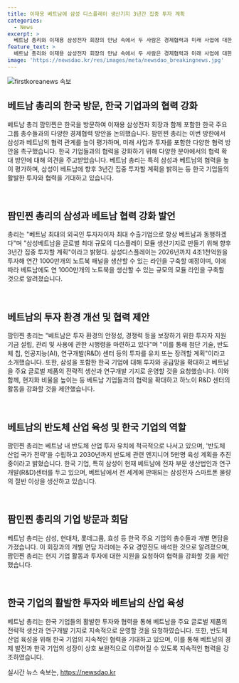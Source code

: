 ```yaml
---
title: 이재용 베트남에 삼성 디스플레이 생산기지 3년간 집중 투자 계획
categories:
  - News
excerpt: >
  베트남 총리와 이재용 삼성전자 회장의 만남 속에서 두 사람은 경제협력과 미래 사업에 대한 논의를 진행했다. 삼성전자는 베트남에 대규모 디스플레이 모듈 생산기지를 구축하고 투자를 확대할 계획이며, 총리는 베트남의 투자 환경을 개선하고 반도체 산업 육성 계획을 소개했다. 또한 삼성전자 외에 현대차와 롯데그룹, 효성 등 다른 그룹도 개별 면담을 통해 협력 방안을 논의했고, 총리는 삼성 반도체 공장 방문과 현대차그룹의 투자와 경영 활동을 높이 평가했다.
feature_text: >
  베트남 총리와 이재용 삼성전자 회장의 만남 속에서 두 사람은 경제협력과 미래 사업에 대한 논의를 진행했다. 삼성전자는 베트남에 대규모 디스플레이 모듈 생산기지를 구축하고 투자를 확대할 계획이며, 총리는 베트남의 투자 환경을 개선하고 반도체 산업 육성 계획을 소개했다. 또한 삼성전자 외에 현대차와 롯데그룹, 효성 등 다른 그룹도 개별 면담을 통해 협력 방안을 논의했고, 총리는 삼성 반도체 공장 방문과 현대차그룹의 투자와 경영 활동을 높이 평가했다.
image: 'https://newsdao.kr/res/images/meta/newsdao_breakingnews.jpg'
---
```


<p><img src="https://newsdao.kr/res/images/meta/newsdao_breakingnews.jpg" alt="firstkoreanews 속보" /></p>

<h2 data-ke-size="size26">베트남 총리의 한국 방문, 한국 기업과의 협력 강화</h2>

<p>베트남 총리 팜민찐은 한국을 방문하여 이재용 삼성전자 회장과 함께 포함한 한국 주요 그룹 총수들과의 다양한 경제협력 방안을 논의했습니다. 팜민찐 총리는 이번 방한에서 삼성과 베트남의 협력 관계를 높이 평가하며, 미래 사업과 투자를 포함한 다양한 협력 방안을 촉구했습니다. 한국 기업들과의 협력을 강화하기 위해 다양한 분야에서의 협력 확대 방안에 대해 의견을 주고받았습니다. 베트남 총리는 특히 삼성과 베트남의 협력을 높이 평가하며, 삼성이 베트남에 향후 3년간 집중 투자할 계획을 밝히는 등 한국 기업들의 활발한 투자와 협력을 기대하고 있습니다. </p>

<p data-ke-size="size16">&nbsp;</p>

<h2 data-ke-size="size24">팜민찐 총리의 삼성과 베트남 협력 강화 발언</h2>

<p>총리는 "베트남 최대의 외국인 투자자이자 최대 수출기업으로 항상 베트남과 동행하겠다"며 "삼성베트남을 글로벌 최대 규모의 디스플레이 모듈 생산기지로 만들기 위해 향후 3년간 집중 투자할 계획"이라고 밝혔다. 삼성디스플레이는 2026년까지 4조1천억원을 투자해 연간 1000만개의 노트북 패널을 생산할 수 있는 라인을 구축할 예정이며, 이에 따라 베트남에도 연 1000만개의 노트북을 생산할 수 있는 규모의 모듈 라인을 구축할 것으로 알려졌습니다.</p>

<p data-ke-size="size16">&nbsp;</p>

<h2 data-ke-size="size24">베트남의 투자 환경 개선 및 협력 제안</h2>

<p>팜민찐 총리는 "베트남은 투자 환경의 안정성, 경쟁력 등을 보장하기 위한 투자자 지원 기금 설립, 관리 및 사용에 관한 시행령을 마련하고 있다"며 "이를 통해 첨단 기술, 반도체 칩, 인공지능(AI), 연구개발(R&amp;D) 센터 등의 투자를 유치 또는 장려할 계획"이라고 소개했습니다. 또한, 삼성을 포함한 한국 기업에 대해 투자와 공급망을 확대하고 베트남을 주요 글로벌 제품의 전략적 생산과 연구개발 기지로 운영할 것을 요청했습니다. 이와 함께, 현지화 비율을 높이는 등 베트남 기업들과의 협력을 확대하고 하노이 R&amp;D 센터의 활동을 강화할 것을 제안했습니다.</p>

<p data-ke-size="size16">&nbsp;</p>

<h2 data-ke-size="size24">베트남의 반도체 산업 육성 및 한국 기업의 역할</h2>

<p>팜민찐 총리는 베트남 내 반도체 산업 투자 유치에 적극적으로 나서고 있으며, '반도체 산업 국가 전략'을 수립하고 2030년까지 반도체 관련 엔지니어 5만명 육성 계획을 추진 중이라고 밝혔습니다. 한국 기업, 특히 삼성이 현재 베트남에 전자 부문 생산법인과 연구개발(R&amp;D)센터를 두고 있으며, 베트남에서 전 세계에 판매되는 삼성전자 스마트폰 물량의 절반 이상을 생산하고 있습니다.</p>

<p data-ke-size="size16">&nbsp;</p>

<h2 data-ke-size="size24">팜민찐 총리의 기업 방문과 회담</h2>

<p>베트남 총리는 삼성, 현대차, 롯데그룹, 효성 등 한국 주요 기업의 총수들과 개별 면담을 가졌습니다. 이 회장과의 개별 면담 자리에는 주요 경영진도 배석한 것으로 알려졌으며, 팜민찐 총리는 현지 기업 활동과 투자에 대한 지원을 요청하여 협력을 강화할 것을 제안했습니다.</p>

<p data-ke-size="size16">&nbsp;</p>

<h2 data-ke-size="size24">한국 기업의 활발한 투자와 베트남의 산업 육성</h2>

<p>베트남 총리는 한국 기업들의 활발한 투자와 협력을 통해 베트남을 주요 글로벌 제품의 전략적 생산과 연구개발 기지로 지속적으로 운영할 것을 요청하였습니다. 또한, 반도체 산업 육성을 위해 한국 기업의 지속적인 협력을 기대하고 있으며, 이를 통해 베트남의 경제 발전과 한국 기업의 성장이 상호 보완적으로 이루어질 수 있도록 지속적인 협력을 강조하였습니다.</p>
실시간 뉴스 속보는, <a href="https://newsdao.kr" rel="dofollow">https://newsdao.kr</a>


